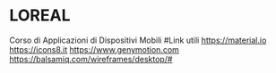 # LOREAL
Corso di Applicazioni di Dispositivi Mobili 
#Link utili
https://material.io
https://icons8.it
https://www.genymotion.com
https://balsamiq.com/wireframes/desktop/#
